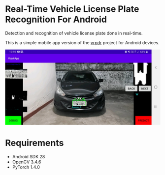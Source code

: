 # Real-Time Vehicle License Plate Recognition For Android

Detection and recognition of vehicle license plate done in real-time. 

This is a simple mobile app version of the [vrpdr](https://github.com/andreybicalho/vrpdr) project for Android devices.

![screenshot](screenshot_vrpdrapp.jpg)

# Requirements

* Android SDK 28
* OpenCV 3.4.6
* PyTorch 1.4.0